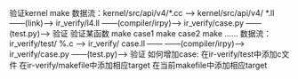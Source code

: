 验证kernel	make
	数据流：kernel/src/api/v4/*.cc ——> kernel/src/api/v4/ *.ll ——(link)——> ir_verify/l4.ll 
		 ——(compiler/irpy)——> ir_verify/case.py ——(test.py)——> 验证
验证某函数	make case1
		make case2
		make ……
	数据流：ir_verify/test/ %.c ——> ir_verify/ case.ll ——
		 ——(compiler/irpy)——> ir_verify/case.py ——(test.py)——> 验证
	如何增加case:
		在ir-verify/test中添加c文件
		在ir-verify/makefile中添加相应target
		在当前makefile中添加相应target
